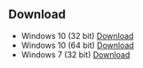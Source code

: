## Download

- Windows 10 (32 bit) [Download](https://gofile.io/?c=rVuMfQ)
- Windows 10 (64 bit) [Download](https://gofile.io/?c=2kWCIT)
- Windows 7 (32 bit) [Download](https://gofile.io/?c=7dWjTx)
